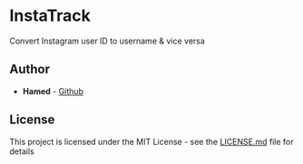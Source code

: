 # InstaTrack
Convert Instagram user ID to username &amp; vice versa
## Author
* **Hamed** - [Github](https://github.com/Snbig)

## License

This project is licensed under the MIT License - see the [LICENSE.md](LICENSE) file for details
